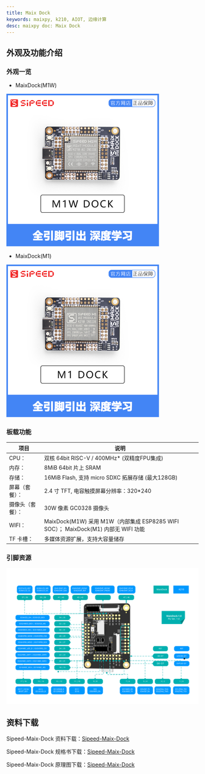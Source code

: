 ```yaml
---
title: Maix Dock
keywords: maixpy, k210, AIOT, 边缘计算
desc: maixpy doc: Maix Dock
---
```



## 外观及功能介绍

### 外观一览

- MaixDock(M1W)

![MaixDock(M1W)](../../assets/hardware/maix_dock/sipeed_maix_dock_m1w.jpg)

- MaixDock(M1)

![MaixDock(M1)](../../assets/hardware/maix_dock/sipeed_maix_dock_m1.jpg)

### 板载功能

| 项目             | 说明                                                                                |
| ---------------- | ----------------------------------------------------------------------------------- |
| CPU：            | 双核 64bit RISC-V / 400MHz* (双精度FPU集成)                                         |
| 内存：           | 8MiB 64bit 片上 SRAM                                                                |
| 存储：           | 16MiB Flash, 支持 micro SDXC 拓展存储 (最大128GB)                                   |
| 屏幕（套餐）：   | 2.4 寸 TFT, 电容触摸屏幕分辨率：320\*240                                            |
| 摄像头（套餐）： | 30W 像素 GC0328 摄像头                                                              |
| WIFI：           | MaixDock(M1W) 采用 M1W（内部集成 ESP8285 WIFI SOC）； MaixDock(M1) 内部无 WIFI 功能 |
| TF 卡槽：        | 多媒体资源扩展，支持大容量储存                                                      |

### 引脚资源

![](../../assets/hardware/maix_dock/maixdock_pin_maps.svg)

## 资料下载

Sipeed-Maix-Dock 资料下载：[Sipeed-Maix-Dock](https://dl.sipeed.com/shareURL/MAIX/HDK/Sipeed-Maix-Dock)

Sipeed-Maix-Dock 规格书下载：[Sipeed-Maix-Dock](https://dl.sipeed.com/shareURL/MAIX/HDK/Sipeed-Maix-Dock/Specifications)

Sipeed-Maix-Dock 原理图下载：[Sipeed-Maix-Dock][Sipeed-Maix-Dock]

[Sipeed-Maix-Dock]: https://dl.sipeed.com/fileList/MAIX/HDK/Sipeed-Maix-Dock/Maix-Dock_11.27/Maix-Dock_11.27(Schematic).pdf